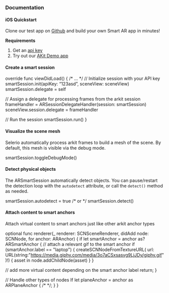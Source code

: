 
### Documentation

#### iOS Quickstart

Clone our test app on [Github](https://github.com/selerio/selerio-arkit-basics.git) and build your own Smart AR app in minutes!

**Requirements**

1.  Get an [api key](/dashboard)
2.  Try out our [AKit Demo app](https://github.com/selerio/selerio-arkit-basics.git)

#### Create a smart session


override func viewDidLoad() {
/* …  */
// Initialize session with your API key
smartSession.init(apiKey: “123asd”, sceneView: sceneView)
smartSession.delegate = self

// Assign a delegate for processing frames from the arkit session
frameHandler = ARSessionDelegateHandler(session: smartSession)
sceneView.session.delegate = frameHandler

// Run the session
smartSession.run()
}


#### Visualize the scene mesh

Selerio automatically process arkit frames to build a mesh of the scene. By default, this mesh is visible via the debug mode.


smartSession.toggleDebugMode()


#### Detect physical objects

The ARSmartSession automatically detect objects. You can pause/restart the detection loop with the `autodetect` attribute, or call the `detect()` method as needed.


smartSession.autodetect = true
/* or */
smartSession.detect()


#### Attach content to smart anchors

Attach virtual content to smart anchors just like other arkit anchor types


optional func renderer(_ renderer: SCNSceneRenderer,  didAdd node: SCNNode,   for anchor: ARAnchor) {
if let smartAnchor = anchor as? ARSmartAnchor {
// attach a relevant gif to the smart anchor
if (smartAnchor.label == "laptop") {
createSCNNodeFromTextureURL(
url: URL(string:"https://media.giphy.com/media/3o7aCSxsasvg9LjJDy/giphy.gif")!) { asset in
node.addChildNode(asset)
}
}

// add more virtual content depending on the smart anchor label
return;
}

// Handle other types of nodes
If let planeAnchor = anchor as ARPlaneAnchor { /*   */; }
}
